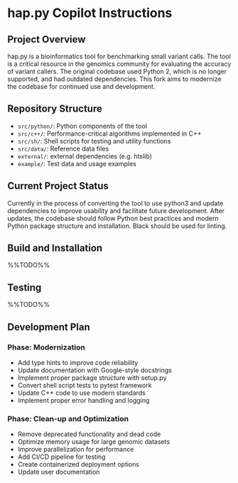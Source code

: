 # hap.py Copilot Instructions

## Project Overview
hap.py is a bioinformatics tool for benchmarking small variant calls.
The tool is a critical resource in the genomics community for evaluating the accuracy of variant callers.
The original codebase used Python 2, which is no longer supported, and had outdated dependencies.
This fork aims to modernize the codebase for continued use and development.

## Repository Structure
- `src/python/`: Python components of the tool
- `src/c++/`: Performance-critical algorithms implemented in C++
- `src/sh/`: Shell scripts for testing and utility functions
- `src/data/`: Reference data files
- `external/`: external dependencies (e.g. htslib)
- `example/`: Test data and usage examples

## Current Project Status
Currently in the process of converting the tool to use python3 and update dependencies to improve usability and facilitate future development. After updates, the codebase should follow Python best practices and modern Python package structure and installation. Black should be used for linting.

## Build and Installation

%%TODO%%

## Testing

%%TODO%%

## Development Plan

### Phase: Modernization
- Add type hints to improve code reliability
- Update documentation with Google-style docstrings
- Implement proper package structure with setup.py
- Convert shell script tests to pytest framework
- Update C++ code to use modern standards
- Implement proper error handling and logging

### Phase: Clean-up and Optimization
- Remove deprecated functionality and dead code
- Optimize memory usage for large genomic datasets
- Improve parallelization for performance
- Add CI/CD pipeline for testing
- Create containerized deployment options
- Update user documentation
